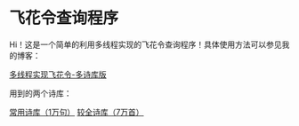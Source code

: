 # 飞花令查询程序
Hi！这是一个简单的利用多线程实现的飞花令查询程序！具体使用方法可以参见我的博客：

[多线程实现飞花令-多诗库版](https://simon.blog.csdn.net/article/details/123482687)

用到的两个诗库：

[常用诗库（1万句）](https://download.csdn.net/download/qq_42304721/12529133?ops_request_misc=%257B%2522request%255Fid%2522%253A%2522164706869816781683929666%2522%252C%2522scm%2522%253A%252220140713.130102334.pc%255Fdownload.%2522%257D&request_id=164706869816781683929666&biz_id=1&utm_medium=distribute.pc_search_result.none-task-download-2~download~first_rank_ecpm_v1~rank_v31_ecpm-3-12529133.pc_v2_rank_dl_default&utm_term=%E7%99%BE%E5%BA%A6%E4%BA%94%E7%AC%94%E8%AF%8D%E5%BA%93&spm=1018.2226.3001.4451.3)
[较全诗库（7万首）](https://download.csdn.net/download/qq_37948866/12060596)
